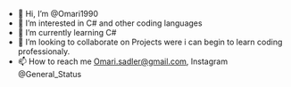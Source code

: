 - 👋 Hi, I’m @Omari1990
- 👀 I’m interested in C# and other coding languages
- 🌱 I’m currently learning C# 
- 💞️ I’m looking to collaborate on Projects were i can begin to learn coding professionaly.
- 📫 How to reach me Omari.sadler@gmail.com, Instagram @General_Status

<!---
Omari1990/Omari1990 is a ✨ special ✨ repository because its `README.md` (this file) appears on your GitHub profile.
You can click the Preview link to take a look at your changes.
--->
